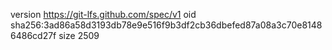 version https://git-lfs.github.com/spec/v1
oid sha256:3ad86a58d3193db78e9e516f9b3df2cb36dbefed87a08a3c70e81486486cd27f
size 2509
